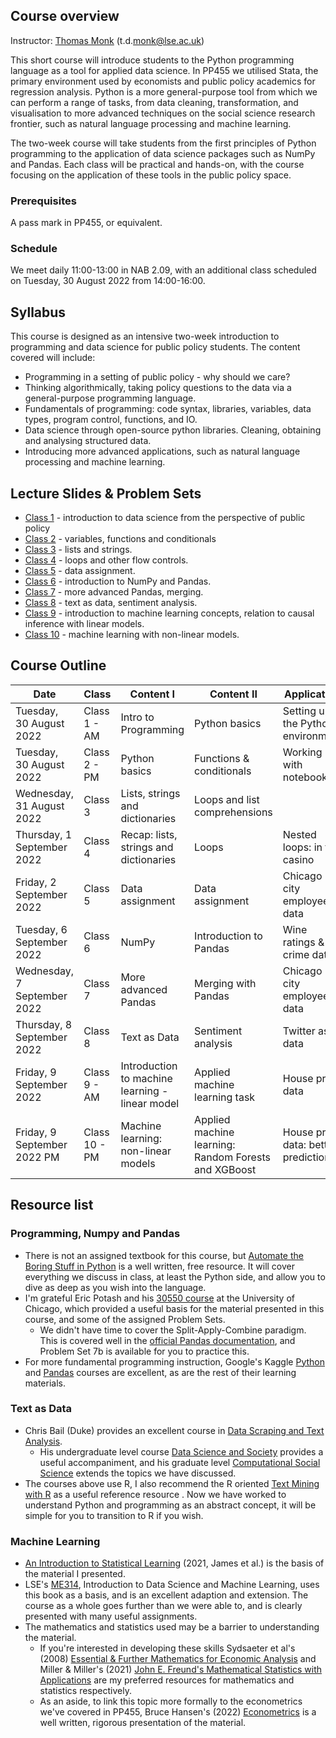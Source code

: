 ## Course overview

Instructor: [Thomas Monk](https://personal.lse.ac.uk/monkt/) (t.d.<span style="display:none">spam</span>monk@lse.ac.uk)
 
This short course will introduce students to the Python programming language as a tool for applied data science. In PP455 we utilised Stata, the primary environment used by economists and public policy academics for regression analysis. Python is a more general-purpose tool from which we can perform a range of tasks, from data cleaning, transformation, and visualisation to more advanced techniques on the social science research frontier, such as natural language processing and machine learning.

The two-week course will take students from the first principles of Python programming to the application of data science packages such as NumPy and Pandas. Each class will be practical and hands-on, with the course focusing on the application of these tools in the public policy space.
 
### Prerequisites 
A pass mark in PP455, or equivalent.

### Schedule 
We meet daily 11:00-13:00 in NAB 2.09, with an additional class scheduled on Tuesday, 30 August 2022 from 14:00-16:00.


## Syllabus
This course is designed as an intensive two-week introduction to programming and data science for public policy students. The content covered will include:

- Programming in a setting of public policy - why should we care?
- Thinking algorithmically, taking policy questions to the data via a general-purpose programming language.
- Fundamentals of programming: code syntax, libraries, variables, data types, program control, functions, and IO.
- Data science through open-source python libraries. Cleaning, obtaining and analysing structured data.
- Introducing more advanced applications, such as natural language processing and machine learning.

## Lecture Slides & Problem Sets
- [Class 1](https://raw.githubusercontent.com/tmonk/dspp/main/Class%201/DSPP___Class_1-3.pdf) - introduction to data science from the perspective of public policy
- [Class 2](https://github.com/tmonk/dspp/tree/main/Class%202) - variables, functions and conditionals
- [Class 3](https://github.com/tmonk/dspp/tree/main/Class%203) - lists and strings.
- [Class 4](https://github.com/tmonk/dspp/tree/main/Class%204) - loops and other flow controls.
- [Class 5](https://github.com/tmonk/dspp/tree/main/Class%205) - data assignment.
- [Class 6](https://github.com/tmonk/dspp/tree/main/Class%206) - introduction to NumPy and Pandas.
- [Class 7](https://github.com/tmonk/dspp/tree/main/Class%207) - more advanced Pandas, merging.
- [Class 8](https://github.com/tmonk/dspp/tree/main/Class%208) - text as data, sentiment analysis.
- [Class 9](https://github.com/tmonk/dspp/tree/main/Class%209%20%26%2010) - introduction to machine learning concepts, relation to causal inference with linear models.
- [Class 10](https://github.com/tmonk/dspp/tree/main/Class%209%20%26%2010) - machine learning with non-linear models.

<!-- IPUMS USA census data 	https://usa.ipums.org/usa/ -->
## Course Outline

| Date                        | Class         | Content I                                       | Content II                                           | Application                           |
| --------------------------- | ------------- | ----------------------------------------------- | ---------------------------------------------------- | ------------------------------------- |
| Tuesday, 30 August 2022     | Class 1 - AM  | Intro to Programming                            | Python basics                                        | Setting up the Python environment     |
| Tuesday, 30 August 2022     | Class 2 - PM  | Python basics                                   | Functions & conditionals                             | Working with notebooks                |
| Wednesday, 31 August 2022   | Class 3       | Lists, strings and dictionaries                 | Loops and list comprehensions                        |                                       |
| Thursday, 1 September 2022  | Class 4       | Recap: lists, strings and dictionaries          | Loops                                                | Nested loops: in the casino           |
| Friday, 2 September 2022    | Class 5       | Data assignment                                 | Data assignment                                      | Chicago city employee data            |
| Tuesday, 6 September 2022   | Class 6       | NumPy                                           | Introduction to Pandas                               | Wine ratings & crime data             |
| Wednesday, 7 September 2022 | Class 7       | More advanced Pandas                            | Merging with Pandas                                  | Chicago city employee data            |
| Thursday, 8 September 2022  | Class 8       | Text as Data                                    | Sentiment analysis                                   | Twitter as data                       |
| Friday, 9 September 2022    | Class 9 - AM  | Introduction to machine learning - linear model | Applied machine learning task                        | House price data                      |
| Friday, 9 September 2022 PM | Class 10 - PM | Machine learning: non-linear models             | Applied machine learning: Random Forests and XGBoost | House price data: better predictions? |


## Resource list

### Programming, Numpy and Pandas
- There is not an assigned textbook for this course, but [Automate the Boring Stuff in Python](https://automatetheboringstuff.com/) is a well written, free resource. It will cover everything we discuss in class, at least the Python side, and allow you to dive as deep as you wish into the language. 
- I'm grateful Eric Potash and his [30550 course](https://harris-ippp.github.io/) at the University of Chicago, which provided a useful basis for the material presented in this course, and some of the assigned Problem Sets.
  - We didn't have time to cover the Split-Apply-Combine paradigm. This is covered well in the [official Pandas documentation](https://pandas.pydata.org/docs/user_guide/groupby.html), and Problem Set 7b is available for you to practice this.
- For more fundamental programming instruction, Google's Kaggle [Python](https://www.kaggle.com/learn/python) and [Pandas](https://www.kaggle.com/learn/pandas) courses are excellent, as are the rest of their learning materials.

### Text as Data
- Chris Bail (Duke) provides an excellent course in [Data Scraping and Text Analysis](https://cbail.github.io/ids704/Home.html).
  - His undergraduate level course [Data Science and Society](https://dssoc.github.io/schedule/) provides a useful accompaniment, and his graduate level [Computational Social Science](https://cbail.github.io/comp_soc_grad/Home.html) extends the topics we have discussed.
- The courses above use R, I also recommend the R oriented [Text Mining with R](https://www.tidytextmining.com/) as a useful reference resource . Now we have worked to understand Python and programming as an abstract concept, it will be simple for you to transition to R if you wish.

### Machine Learning
- [An Introduction to Statistical Learning](https://www.statlearning.com/) (2021, James et al.) is the basis of the material I presented.
- LSE's [ME314](https://lse-me314.github.io/), Introduction to Data Science and Machine Learning, uses this book as a basis, and is an excellent adaption and extension. The course as a whole goes further than we were able to, and is clearly presented with many useful assignments.
- The mathematics and statistics used may be a barrier to understanding the material.
  - If you're interested in developing these skills Sydsaeter et al's (2008) [Essential & Further Mathematics for Economic Analysis](https://www.pearson.com/en-gb/subject-catalog/p/further-mathematics-for-economic-analysis/P200000005529/9780273713289) and Miller & Miller's (2021) [John E. Freund's Mathematical Statistics with Applications](https://www.pearson.com/en-us/subject-catalog/p/john-e-freund-s-mathematical-statistics-with-applications/P200000006294/9780137547432) are my preferred resources for mathematics and statistics respectively. 
  - As an aside, to link this topic more formally to the econometrics we've covered in PP455, Bruce Hansen's (2022) [Econometrics](https://www.ssc.wisc.edu/~bhansen/econometrics/) is a well written, rigorous presentation of the material.
